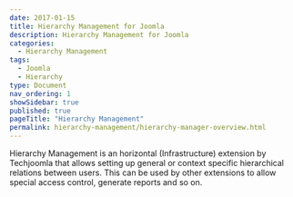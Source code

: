 ```yaml
---
date: 2017-01-15
title: Hierarchy Management for Joomla
description: Hierarchy Management for Joomla
categories:
  - Hierarchy Management
tags:
  - Joomla
  - Hierarchy
type: Document
nav_ordering: 1
showSidebar: true
published: true
pageTitle: "Hierarchy Management"
permalink: hierarchy-management/hierarchy-manager-overview.html
---
```



Hierarchy Management is an horizontal (Infrastructure) extension by Techjoomla that allows setting up general or context specific hierarchical relations between users. This can be used by other extensions to allow special access control, generate reports and so on.
